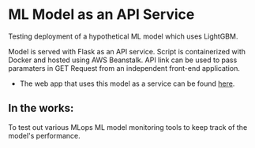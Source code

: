 # ML Model as an API Service
Testing deployment of a hypothetical ML model which uses LightGBM.

Model is served with Flask as an API service.   Script is containerized with Docker and hosted using AWS Beanstalk. API link can be used to pass paramaters in GET Request from an independent front-end application.   

- The web app that uses this model as a service can be found [here](https://github.com/Surya-Kumar-03/Space-Ship-Model).

## In the works:
To test out various MLops ML model monitoring tools to keep track of the model's performance. 
